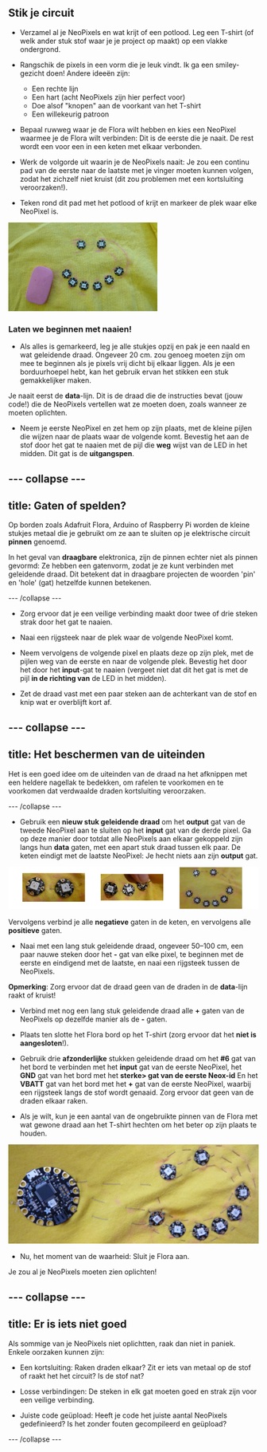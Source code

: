 ## Stik je circuit

+ Verzamel al je NeoPixels en wat krijt of een potlood. Leg een T-shirt \(of welk ander stuk stof waar je je project op maakt\) op een vlakke ondergrond.

+ Rangschik de pixels in een vorm die je leuk vindt. Ik ga een smiley-gezicht doen! Andere ideeën zijn:
  + Een rechte lijn
  + Een hart (acht NeoPixels zijn hier perfect voor)
  + Doe alsof "knopen" aan de voorkant van het T-shirt
  + Een willekeurig patroon

+ Bepaal ruwweg waar je de Flora wilt hebben en kies een NeoPixel waarmee je de Flora wilt verbinden: Dit is de eerste die je naait. De rest wordt een voor een in een keten met elkaar verbonden.

+ Werk de volgorde uit waarin je de NeoPixels naait: Je zou een continu pad van de eerste naar de laatste met je vinger moeten kunnen volgen, zodat het zichzelf niet kruist \(dit zou problemen met een kortsluiting veroorzaken!\).

+ Teken rond dit pad met het potlood of krijt en markeer de plek waar elke NeoPixel is.

![](images/drawAroundShape.png)

### Laten we beginnen met naaien!

+ Als alles is gemarkeerd, leg je alle stukjes opzij en pak je een naald en wat geleidende draad. Ongeveer 20 cm. zou genoeg moeten zijn om mee te beginnen als je pixels vrij dicht bij elkaar liggen. Als je een borduurhoepel hebt, kan het gebruik ervan het stikken een stuk gemakkelijker maken.

Je naait eerst de **data**-lijn. Dit is de draad die de instructies bevat (jouw code!) die de NeoPixels vertellen wat ze moeten doen, zoals wanneer ze moeten oplichten.

+ Neem je eerste NeoPixel en zet hem op zijn plaats, met de kleine pijlen die wijzen naar de plaats waar de volgende komt. Bevestig het aan de stof door het gat te naaien met de pijl die **weg** wijst van de LED in het midden. Dit gat is de **uitgangspen**.

--- collapse ---
---
title: Gaten of spelden?
---

Op borden zoals Adafruit Flora, Arduino of Raspberry Pi worden de kleine stukjes metaal die je gebruikt om ze aan te sluiten op je elektrische circuit **pinnen** genoemd.

In het geval van **draagbare** elektronica, zijn de pinnen echter niet als pinnen gevormd: Ze hebben een gatenvorm, zodat je ze kunt verbinden met geleidende draad. Dit betekent dat in draagbare projecten de woorden 'pin' en 'hole' (gat) hetzelfde kunnen betekenen.

--- /collapse ---

+ Zorg ervoor dat je een veilige verbinding maakt door twee of drie steken strak door het gat te naaien.

+ Naai een rijgsteek naar de plek waar de volgende NeoPixel komt.

+ Neem vervolgens de volgende pixel en plaats deze op zijn plek, met de pijlen weg van de eerste en naar de volgende plek. Bevestig het door het door het **input**-gat te naaien \(vergeet niet dat dit het gat is met de pijl **in de richting van** de LED in het midden).

+ Zet de draad vast met een paar steken aan de achterkant van de stof en knip wat er overblijft kort af.

--- collapse ---
---
title: Het beschermen van de uiteinden
---

Het is een goed idee om de uiteinden van de draad na het afknippen met een heldere nagellak te bedekken, om rafelen te voorkomen en te voorkomen dat verdwaalde draden kortsluiting veroorzaken.

--- /collapse ---

+ Gebruik een **nieuw stuk geleidende draad** om het **output** gat van de tweede NeoPixel aan te sluiten op het **input** gat van de derde pixel. Ga op deze manier door totdat alle NeoPixels aan elkaar gekoppeld zijn langs hun **data** gaten, met een apart stuk draad tussen elk paar. De keten eindigt met de laatste NeoPixel: Je hecht niets aan zijn **output** gat.

![](images/pixelSewing3_136_800.png)

Vervolgens verbind je alle **negatieve** gaten in de keten, en vervolgens alle **positieve** gaten.

+ Naai met een lang stuk geleidende draad, ongeveer 50–100 cm, een paar nauwe steken door het **-** gat van elke pixel, te beginnen met de eerste en eindigend met de laatste, en naai een rijgsteek tussen de NeoPixels.

**Opmerking**: Zorg ervoor dat de draad geen van de draden in de **data**-lijn raakt of kruist!

+ Verbind met nog een lang stuk geleidende draad alle **+** gaten van de NeoPixels op dezelfde manier als de **-** gaten.

+ Plaats ten slotte het Flora bord op het T-shirt \(zorg ervoor dat het **niet is aangesloten**!\).

+ Gebruik drie **afzonderlijke** stukken geleidende draad om het **\#6** gat van het bord te verbinden met het **input** gat van de eerste NeoPixel, het **GND** gat van het bord met het **sterke> gat van de eerste Neox-id** En het **VBATT** gat van het bord met het **+** gat van de eerste NeoPixel, waarbij een rijgsteek langs de stof wordt genaaid. Zorg ervoor dat geen van de draden elkaar raken.

+ Als je wilt, kun je een aantal van de ongebruikte pinnen van de Flora met wat gewone draad aan het T-shirt hechten om het beter op zijn plaats te houden.

![](images/stitchedCircuit.png)

+ Nu, het moment van de waarheid: Sluit je Flora aan.

Je zou al je NeoPixels moeten zien oplichten!

--- collapse ---
---
title: Er is iets niet goed
---

Als sommige van je NeoPixels niet oplichtten, raak dan niet in paniek. Enkele oorzaken kunnen zijn:

+ Een kortsluiting: Raken draden elkaar? Zit er iets van metaal op de stof of raakt het het circuit? Is de stof nat?

+ Losse verbindingen: De steken in elk gat moeten goed en strak zijn voor een veilige verbinding.

+ Juiste code geüpload: Heeft je code het juiste aantal NeoPixels gedefinieerd? Is het zonder fouten gecompileerd en geüpload?

--- /collapse --- 
